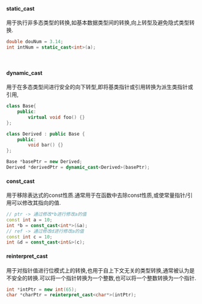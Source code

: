 #### static_cast

用于执行非多态类型的转换,如基本数据类型间的转换,向上转型及避免隐式类型转换.  

```cpp
double douNum = 3.14;
int intNum = static_cast<int>(a);
```

​    

#### dynamic_cast

用于在多态类型间进行安全的向下转型,即将基类指针或引用转换为派生类指针或引用,

```cpp
class Base{
    public:
    	virtual void foo() {}
};

class Derived : public Base {
    public:
    	void bar() {}
};

Base *basePtr = new Derived;
Derived *derivedPtr = dynamic_cast<Derived>(basePtr);
```



#### const_cast

用于移除表达式的const性质.通常用于在函数中去除const性质,或使常量指针/引用可以修改其指向的值.

```cpp
// ptr -> 通过修改*b进行修改a的值
const int a = 10;
int *b = const_cast<int*>(&a);
// ref -> 通过修改d进行修改a的值
const int c = 10;
int &d = const_cast<int&>(c);
```



#### reinterpret_cast

用于对指针值进行位模式上的转换,也用于自上下文无关的类型转换,通常被认为是不安全的转换.可以将一个指针转换为一个整数,也可以将一个整数转换为一个指针.

```cpp
int *intPtr = new int(65);
char *charPtr = reinterpret_cast<char*>(intPtr);
```

